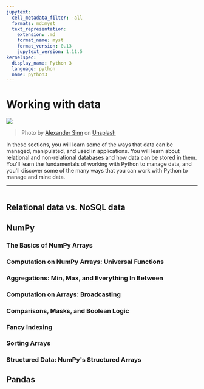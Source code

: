 ```yaml
---
jupytext:
  cell_metadata_filter: -all
  formats: md:myst
  text_representation:
    extension: .md
    format_name: myst
    format_version: 0.13
    jupytext_version: 1.11.5
kernelspec:
  display_name: Python 3
  language: python
  name: python3
---
```


# Working with data

![](../../../images/data-love.jpeg)

> Photo by <a href="https://unsplash.com/@swimstaralex?utm_source=unsplash&utm_medium=referral&utm_content=creditCopyText">Alexander Sinn</a> on <a href="https://unsplash.com/s/photos/data?utm_source=unsplash&utm_medium=referral&utm_content=creditCopyText">Unsplash</a>

In these sections, you will learn some of the ways that data can be managed, manipulated, and used in applications. You will learn about relational and non-relational databases and how data can be stored in them. You'll learn the fundamentals of working with Python to manage data, and you'll discover some of the many ways that you can work with Python to manage and mine data.

---

```{tableofcontents}

```




## Relational data vs. NoSQL data

## NumPy

### The Basics of NumPy Arrays

### Computation on NumPy Arrays: Universal Functions

### Aggregations: Min, Max, and Everything In Between

### Computation on Arrays: Broadcasting

### Comparisons, Masks, and Boolean Logic

### Fancy Indexing

### Sorting Arrays

### Structured Data: NumPy's Structured Arrays

## Pandas